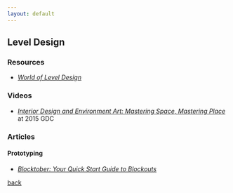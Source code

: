 ```yaml
---
layout: default
---
```


## Level Design

### Resources

* _[World of Level Design](https://www.worldofleveldesign.com/)_

### Videos

* _[Interior Design and Environment Art: Mastering Space, Mastering Place](https://www.youtube.com/watch?v=WWXsmnlmADc)_ at 2015 GDC

### Articles

#### Prototyping

* _[Blocktober: Your Quick Start Guide to Blockouts](https://www.worldofleveldesign.com/categories/level_design_tutorials/guide-to-blocktober.php)_

[back](../)